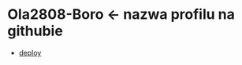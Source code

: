 # Ola2808-Boro <- nazwa profilu na githubie

- [deploy](https://cls-2-ola2808-boro-zfy8.vercel.app/)
